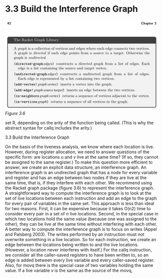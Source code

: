 # 3.3 Build the Interference Graph

![Figure 3.6...](images/page_56_vector_254.png)
*Figure 3.6*

set R, depending on the arity of the function being called. (This is why the abstract syntax for callq includes the arity.)

3.3 Build the Interference Graph

On the basis of the liveness analysis, we know where each location is live. However, during register allocation, we need to answer questions of the specific form: are locations u and v live at the same time? (If so, they cannot be assigned to the same register.) To make this question more efficient to answer, we create an explicit data structure, an interference graph. An interference graph is an undirected graph that has a node for every variable and register and has an edge between two nodes if they are live at the same time, that is, if they interfere with each other. We recommend using the Racket graph package (figure 3.6) to represent the interference graph. A straightforward way to compute the interference graph is to look at the set of live locations between each instruction and add an edge to the graph for every pair of variables in the same set. This approach is less than ideal for two reasons. First, it can be expensive because it takes O(n2) time to consider every pair in a set of n live locations. Second, in the special case in which two locations hold the same value (because one was assigned to the other), they can be live at the same time without interfering with each other. A better way to compute the interference graph is to focus on writes (Appel and Palsberg 2003). The writes performed by an instruction must not overwrite something in a live location. So for each instruction, we create an edge between the locations being written to and the live locations. (However, a location never interferes with itself.) For the callq instruction, we consider all the caller-saved registers to have been written to, so an edge is added between every live variable and every caller-saved register. Also, for movq there is the special case of two variables holding the same value. If a live variable v is the same as the source of the movq,

